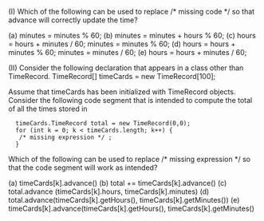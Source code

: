 (I) Which of the following can be used to replace /* missing code */ so that
advance will correctly update the time?

(a) minutes = minutes % 60;
(b) minutes = minutes + hours % 60;
(c) hours = hours + minutes / 60;
     minutes = minutes % 60;
(d) hours = hours + minutes % 60;
     minutes = minutes / 60;
(e) hours = hours + minutes / 60;

(II) Consider the following declaration that appears in a class
other than TimeRecord.
     TimeRecord[] timeCards = new TimeRecord[100];

Assume that timeCards has been initialized with TimeRecord objects.
Consider the following code segment that is intended to compute the total of all
the times stored in

      timeCards.TimeRecord total = new TimeRecord(0,0);
      for (int k = 0; k < timeCards.length; k++) {
       /* missing expression */ ;
      }

Which of the following can be used to replace
/*
missing expression
*/
so that the code segment will work as intended?

(a) timeCards[k].advance()
(b) total += timeCards[k].advance()
(c) total.advance (timeCards[k].hours, timeCards[k].minutes)
(d) total.advance(timeCards[k].getHours(), timeCards[k].getMinutes())
(e) timeCards[k].advance(timeCards[k].getHours(), timeCards[k].getMinutes()